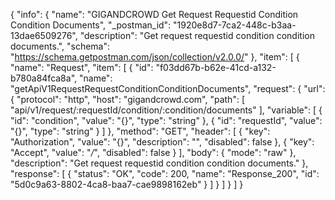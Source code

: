 {
  "info": {
    "name": "GIGANDCROWD Get Request Requestid Condition Condition Documents",
    "_postman_id": "1920e8d7-7ca2-448c-b3aa-13dae6509276",
    "description": "Get request requestid condition condition documents.",
    "schema": "https://schema.getpostman.com/json/collection/v2.0.0/"
  },
  "item": [
    {
      "name": "Request",
      "item": [
        {
          "id": "f03dd67b-b62e-41cd-a132-b780a84fca8a",
          "name": "getApiV1RequestRequestConditionConditionDocuments",
          "request": {
            "url": {
              "protocol": "http",
              "host": "gigandcrowd.com",
              "path": [
                "api/v1/request/:requestId/condition/:condition/documents"
              ],
              "variable": [
                {
                  "id": "condition",
                  "value": "{}",
                  "type": "string"
                },
                {
                  "id": "requestId",
                  "value": "{}",
                  "type": "string"
                }
              ]
            },
            "method": "GET",
            "header": [
              {
                "key": "Authorization",
                "value": "{}",
                "description": "",
                "disabled": false
              },
              {
                "key": "Accept",
                "value": "*/*",
                "disabled": false
              }
            ],
            "body": {
              "mode": "raw"
            },
            "description": "Get request requestid condition condition documents."
          },
          "response": [
            {
              "status": "OK",
              "code": 200,
              "name": "Response_200",
              "id": "5d0c9a63-8802-4ca8-baa7-cae9898162eb"
            }
          ]
        }
      ]
    }
  ]
}